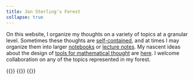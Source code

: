 ```yaml
---
title: Jon Sterling's Forest
collapse: true
---
```


On this website, I organize my thoughts on a variety of topics at a granular level. Sometimes these thoughts are [self-contained](tfmt-0007), and at times I may organize them into larger [notebooks](dpl-0001) or [lecture notes](frct-003I). My nascent ideas about the design of [tools for mathematical thought](tfmt-0002) are [here](tfmt-0001). I welcome collaboration on any of the topics represented in my forest.

{{<child tfmt-0001>}}
{{<child dpl-0001>}}
{{<child frct-003I>}}
